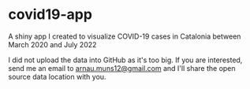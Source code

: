 # covid19-app
A shiny app I created to visualize COVID-19 cases in Catalonia between March 2020 and July 2022

I did not upload the data into GitHub as it's too big. If you are interested, send me an email to arnau.muns12@gmail.com and I'll share the open source data location with you.
